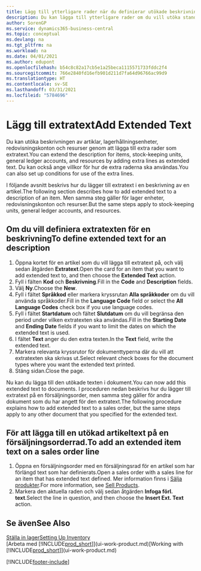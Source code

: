 ```yaml
---
title: Lägg till ytterligare rader när du definierar utökade beskrivningar
description: Du kan lägga till ytterligare rader om du vill utöka standardtexten som beskriver en artikel, ett redovisningskonto och andra data.
author: SorenGP
ms.service: dynamics365-business-central
ms.topic: conceptual
ms.devlang: na
ms.tgt_pltfrm: na
ms.workload: na
ms.date: 04/01/2021
ms.author: edupont
ms.openlocfilehash: b54c8c82a17cb5e1a25beca1115571733fddc2f4
ms.sourcegitcommit: 766e2840fd16efb901d211d7fa64d96766ac99d9
ms.translationtype: HT
ms.contentlocale: sv-SE
ms.lasthandoff: 03/31/2021
ms.locfileid: "5784696"
---
```

# <a name="add-extended-text"></a><span data-ttu-id="a4652-103">Lägg till extratext</span><span class="sxs-lookup"><span data-stu-id="a4652-103">Add Extended Text</span></span>

<span data-ttu-id="a4652-104">Du kan utöka beskrivningen av artiklar, lagerhållningsenheter, redovisningskonton och resurser genom att lägga till extra rader som extratext.</span><span class="sxs-lookup"><span data-stu-id="a4652-104">You can extend the description for items, stock-keeping units, general ledger accounts, and resources by adding extra lines as extended text.</span></span> <span data-ttu-id="a4652-105">Du kan också ange villkor för hur de extra raderna ska användas.</span><span class="sxs-lookup"><span data-stu-id="a4652-105">You can also set up conditions for use of the extra lines.</span></span>  

<span data-ttu-id="a4652-106">I följande avsnitt beskrivs hur du lägger till extratext i en beskrivning av en artikel.</span><span class="sxs-lookup"><span data-stu-id="a4652-106">The following section describes how to add extended text to a description of an item.</span></span> <span data-ttu-id="a4652-107">Men samma steg gäller för lager enheter, redovisningskonton och resurser.</span><span class="sxs-lookup"><span data-stu-id="a4652-107">But the same steps apply to stock-keeping units, general ledger accounts, and resources.</span></span>  

## <a name="to-define-extended-text-for-an-description"></a><span data-ttu-id="a4652-108">Om du vill definiera extratexten för en beskrivning</span><span class="sxs-lookup"><span data-stu-id="a4652-108">To define extended text for an description</span></span>

1. <span data-ttu-id="a4652-109">Öppna kortet för en artikel som du vill lägga till extratext på, och välj sedan åtgärden **Extratext**.</span><span class="sxs-lookup"><span data-stu-id="a4652-109">Open the card for an item that you want to add extended text to, and then choose the **Extended Text** action.</span></span>
2. <span data-ttu-id="a4652-110">Fyll i fälten **Kod** och **Beskrivning**.</span><span class="sxs-lookup"><span data-stu-id="a4652-110">Fill in the **Code** and **Description** fields.</span></span>
3. <span data-ttu-id="a4652-111">Välj **Ny**.</span><span class="sxs-lookup"><span data-stu-id="a4652-111">Choose the **New**.</span></span>
4. <span data-ttu-id="a4652-112">Fyll i fältet **Språkkod** eller markera kryssrutan **Alla språkkoder** om du vill använda språkkoder.</span><span class="sxs-lookup"><span data-stu-id="a4652-112">Fill in the **Language Code** field or select the **All Language Codes** check box if you use language codes.</span></span>
5. <span data-ttu-id="a4652-113">Fyll i fältet **Startdatum** och fältet **Slutdatum** om du vill begränsa den period under vilken extratexten ska användas.</span><span class="sxs-lookup"><span data-stu-id="a4652-113">Fill in the **Starting Date** and **Ending Date** fields if you want to limit the dates on which the extended text is used.</span></span>
6. <span data-ttu-id="a4652-114">I fältet **Text** anger du den extra texten.</span><span class="sxs-lookup"><span data-stu-id="a4652-114">In the **Text** field, write the extended text.</span></span>
7. <span data-ttu-id="a4652-115">Markera relevanta kryssrutor för dokumenttyperna där du vill att extratexten ska skrivas ut.</span><span class="sxs-lookup"><span data-stu-id="a4652-115">Select relevant check boxes for the document types where you want the extended text printed.</span></span>
8. <span data-ttu-id="a4652-116">Stäng sidan.</span><span class="sxs-lookup"><span data-stu-id="a4652-116">Close the page.</span></span>

<span data-ttu-id="a4652-117">Nu kan du lägga till den utökade texten i dokument.</span><span class="sxs-lookup"><span data-stu-id="a4652-117">You can now add this extended text to documents.</span></span> <span data-ttu-id="a4652-118">I proceduren nedan beskrivs hur du lägger till extratext på en försäljningsorder, men samma steg gäller för andra dokument som du har angett för den extratext.</span><span class="sxs-lookup"><span data-stu-id="a4652-118">The following procedure explains how to add extended text to a sales order, but the same steps apply to any other document that you specified for the extended text.</span></span>  

## <a name="to-add-an-extended-item-text-on-a-sales-order-line"></a><span data-ttu-id="a4652-119">För att lägga till en utökad artikeltext på en försäljningsorderrad.</span><span class="sxs-lookup"><span data-stu-id="a4652-119">To add an extended item text on a sales order line</span></span>

1. <span data-ttu-id="a4652-120">Öppna en försäljningsorder med en försäljningsrad för en artikel som har förlängd text som har definierats.</span><span class="sxs-lookup"><span data-stu-id="a4652-120">Open a sales order with a sales line for an item that has extended text defined.</span></span> <span data-ttu-id="a4652-121">Mer information finns i [Sälja produkter](sales-how-sell-products.md).</span><span class="sxs-lookup"><span data-stu-id="a4652-121">For more information, see [Sell Products](sales-how-sell-products.md).</span></span>
2. <span data-ttu-id="a4652-122">Markera den aktuella raden och välj sedan åtgärden **Infoga förl. text**.</span><span class="sxs-lookup"><span data-stu-id="a4652-122">Select the line in question, and then choose the **Insert Ext. Text** action.</span></span>

## <a name="see-also"></a><span data-ttu-id="a4652-123">Se även</span><span class="sxs-lookup"><span data-stu-id="a4652-123">See Also</span></span>

[<span data-ttu-id="a4652-124">Ställa in lager</span><span class="sxs-lookup"><span data-stu-id="a4652-124">Setting Up Inventory</span></span>](inventory-setup-inventory.md)  
<span data-ttu-id="a4652-125">[Arbeta med [!INCLUDE[prod_short](includes/prod_short.md)]](ui-work-product.md)</span><span class="sxs-lookup"><span data-stu-id="a4652-125">[Working with [!INCLUDE[prod_short](includes/prod_short.md)]](ui-work-product.md)</span></span>


[!INCLUDE[footer-include](includes/footer-banner.md)]